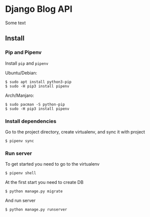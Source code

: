 # Django Blog API

Some text

## Install

### Pip and Pipenv

Install `pip` and `pipenv`

Ubuntu/Debian:

```
$ sudo apt install python3-pip
$ sudo -H pip3 install pipenv
```

Arch/Manjaro:

```
$ sudo pacman -S python-pip
$ sudo -H pip3 install pipenv
```

### Install dependencies

Go to the project directory, create virtualenv, and sync it with project

```
$ pipenv sync
```

### Run server

To get started you need to go to the virtualenv

```
$ pipenv shell
```

At the first start you need to create DB

```
$ python manage.py migrate
```

And run server

```
$ python manage.py runserver
```
